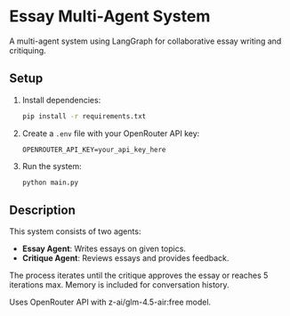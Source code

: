 # Essay Multi-Agent System

A multi-agent system using LangGraph for collaborative essay writing and critiquing.

## Setup

1. Install dependencies:
   ```bash
   pip install -r requirements.txt
   ```

2. Create a `.env` file with your OpenRouter API key:
   ```
   OPENROUTER_API_KEY=your_api_key_here
   ```

3. Run the system:
   ```bash
   python main.py
   ```

## Description

This system consists of two agents:
- **Essay Agent**: Writes essays on given topics.
- **Critique Agent**: Reviews essays and provides feedback.

The process iterates until the critique approves the essay or reaches 5 iterations max. Memory is included for conversation history.

Uses OpenRouter API with z-ai/glm-4.5-air:free model.